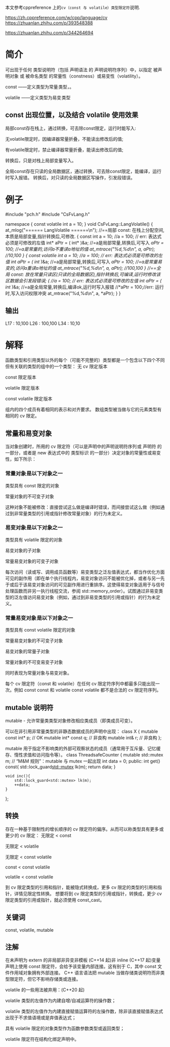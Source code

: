 本文参考cppreference 上的`cv（const 与 volatile）类型限定符`说明.

https://zh.cppreference.com/w/cpp/language/cv
https://zhuanlan.zhihu.com/p/393548388

https://zhuanlan.zhihu.com/p/344264694



# 简介
可出现于任何 类型说明符（包括 声明语法 的 声明说明符序列）中，以指定 被声明对象 或 被命名类型 的常量性（constness）或易变性（volatility）。

const ——定义类型为常量 ﻿类型，。

volatile ——定义类型为易变 ﻿类型



## const 出现位置，以及结合 volatile 使用效果

局部const存在栈上，通过转换，可去除const限定，运行时能写入:

无volatile限定时，因编译器常量折叠，不能读出修改后的值;

有volatile限定时，禁止编译器常量折叠，能读出修改后的值;

转换后，只是对栈上局部变量写入。

全局const存在只读的全局数据区，通过转换，可去除const限定，能编译，运行时写入报错。 转换后，对只读的全局数据区写操作，引发段错误。



# 例子
#include "pch.h"
#include "CsFvLang.h"

namespace {
const volatile int a = 10;
}
void CsFvLang::LangVolatile() {
    at_mlog("====== LangVolatile ======\n");
    //==局部 const: 在栈上分配空间,本质是局部变量,指针转换后,可修改.
    {
        const int a = 10;
        //a = 100;  // err: 表达式必须是可修改的左值
        int* aPtr = ( int* )&a;
        //=a是局部常量,转换后,可写入
        *aPtr = 100;
        //=a是常量的,访问a不重读a地址的值
        at_mtrace("%d,%d\n", a, *aPtr);  //10,100
    }
    {
        const volatile int a = 10;
        //a = 100;  // err: 表达式必须是可修改的左值
        int* aPtr = ( int* )&a;
        //=a是局部常量,转换后,可写入
        *aPtr = 100;
        //=a是常量易变的,访问a重读a地址的值
        at_mtrace("%d,%d\n", a, *aPtr);  //100,100
    }
    //==全局 const: 放在常量只读区(只读的全局数据区),指针转换后,可编译,运行时修改该区数据会引发段错误;
    {
        //a = 100;  // err: 表达式必须是可修改的左值
        int* aPtr = ( int* )&a;
        //=a是全局常量,转换后,编译ok,运行时写入报错
        //*aPtr = 100;//err: 运行时,写入访问权限冲突
        at_mtrace("%d,%d\n", a, *aPtr);
    }
}


## 输出

L17 : 10,100
L26 : 100,100
L34 : 10,10


# 解释

函数类型和引用类型以外的每个（可能不完整的）类型都是一个包含以下四个不同但有关联的类型的组中的一个类型：
无 cv 限定 ﻿版本

const 限定 ﻿版本

volatile 限定 ﻿版本

const volatile 限定 ﻿版本

组内的四个成员有着相同的表示和对齐要求。
数组类型被当做与它的元素类型有相同的 cv 限定。

## 常量和易变对象

当对象创建时，所用的 cv 限定符（可以是声明中的声明说明符序列 ﻿或 声明符 的一部分，或者是 new 表达式中的 类型标识 的一部分）决定对象的常量性或易变性，如下所示：

### 常量对象 ﻿是以下对象之一

类型具有 const 限定的对象

常量对象的不可变子对象

这种对象不能被修改：直接尝试这么做是编译时错误，而间接尝试这么做（例如通过到非常量类型的引用或指针修改常量对象）的行为未定义。

### 易变对象 ﻿是以下对象之一

类型具有 volatile 限定的对象

易变对象的子对象

常量易变对象的可变子对象

每次访问（读或写、调用成员函数等）易变类型之泛左值表达式，都当作优化方面可见的副作用（即在单个执行线程内，易变对象访问不能被优化掉，或者与另一先于或后于该易变对象访问的可见副作用进行重排序。这使得易变对象适用于与信号处理函数而非另一执行线程交流，参阅 std::memory_order）。试图通过非易变类型的泛左值访问易变对象（例如，通过到非易变类型的引用或指针）的行为未定义。

### 常量易变对象 ﻿是以下对象之一

类型具有 const volatile 限定的对象

常量易变对象的不可变子对象

易变对象的常量子对象

常量对象的不可变易变子对象

同时表现为常量对象与易变对象。



每个 cv 限定符（const 和 volatile）在任何 cv 限定符序列中都最多只能出现一次。例如 const const 和 volatile const volatile 都不是合法的 cv 限定符序列。




## mutable 说明符

mutable - 允许常量类类型对象修改相应类成员（即类成员可变）。

可以在非引用非常量类型的非静态数据成员的声明中出现：
class X
{
    mutable const int* p; // OK
    mutable int* const q; // 非良构
    mutable int&       r; // 非良构
};

mutable 用于指定不影响类的外部可观察状态的成员（通常用于互斥量、记忆缓存、惰性求值和访问指令等）。 
class ThreadsafeCounter
{
    mutable std::mutex m; // “M&M 规则”：mutable 与 mutex 一起出现
    int data = 0;
public:
    int get() const{
        std::lock_guard<std::mutex> lk(m);
        return data;
    }
 
    void inc(){
        std::lock_guard<std::mutex> lk(m);
        ++data;
    }
};

## 转换

存在一种基于限制性的增长顺序的 cv 限定符的偏序。从而可以称类型具有更多 ﻿或更少 ﻿的 cv 限定：
无限定 < const

无限定 < volatile

无限定 < const volatile

const < const volatile

volatile < const volatile


到 cv 限定类型的引用和指针，能被隐式转换成，更多 cv 限定的类型的引用和指针，详情见限定性转换。
想要将到 cv 限定类型的引用或指针，转换成，更少 cv 限定类型的引用或指针，就必须使用 const_cast。


## 关键词

const, volatile, mutable



## 注解

在未声明为 extern 的非局部非异变非模板 (C++14 起)非 inline (C++17 起)变量声明上使用 const 限定符，会给予该变量内部连接。这有别于 C，其中 const 文件作用域对象拥有外部连接。
C++ 语言语法把 mutable 当做存储类说明符而非类型限定符，但它不影响存储类或连接。


volatile 的一些用法被弃用：(C++20 起)

volatile 类型的左值作为内建自增/自减运算符的操作数；

volatile 类型的左值作为内建直接赋值运算符的左操作数，除非该直接赋值表达式出现于不求值语境或是弃值表达式；

具有 volatile 限定的对象类型作为函数参数类型或返回类型；

volatile 限定符在结构化绑定声明中。
